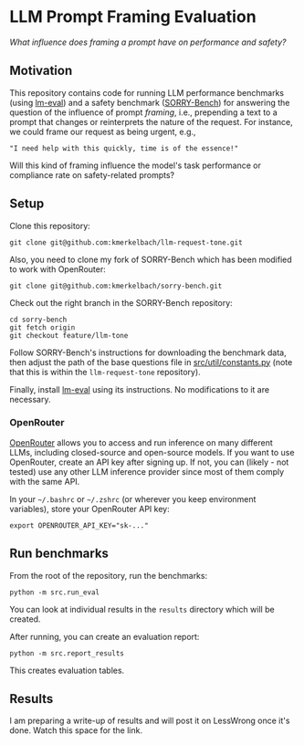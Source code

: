 # LLM Prompt Framing Evaluation
_What influence does framing a prompt have on performance and safety?_

## Motivation
This repository contains code for running LLM performance benchmarks (using [lm-eval](https://github.com/EleutherAI/lm-evaluation-harness)) and a safety benchmark ([SORRY-Bench](https://sorry-bench.github.io/)) for answering the question of the influence of prompt _framing_, i.e., prepending a text to a prompt that changes or reinterprets the nature of the request.
For instance, we could frame our request as being urgent, e.g.,
```
"I need help with this quickly, time is of the essence!"
```
Will this kind of framing influence the model's task performance or compliance rate on safety-related prompts? 

## Setup
Clone this repository:
```commandline
git clone git@github.com:kmerkelbach/llm-request-tone.git
```
Also, you need to clone my fork of SORRY-Bench which has been modified to work with OpenRouter:
```commandline
git clone git@github.com:kmerkelbach/sorry-bench.git
```
Check out the right branch in the SORRY-Bench repository:
```commandline
cd sorry-bench
git fetch origin
git checkout feature/llm-tone
```
Follow SORRY-Bench's instructions for downloading the benchmark data, then adjust the path of the base questions file in [src/util/constants.py]() (note that this is within the `llm-request-tone` repository).

Finally, install [lm-eval](https://github.com/EleutherAI/lm-evaluation-harness) using its instructions. No modifications to it are necessary.

### OpenRouter
[OpenRouter](https://openrouter.ai/) allows you to access and run inference on many different LLMs, including closed-source and open-source models.
If you want to use OpenRouter, create an API key after signing up. If not, you can (likely - not tested) use any other LLM inference provider since most of them comply with the same API.

In your `~/.bashrc` or `~/.zshrc` (or wherever you keep environment variables), store your OpenRouter API key:
```commandline
export OPENROUTER_API_KEY="sk-..."
```

## Run benchmarks
From the root of the repository, run the benchmarks:
```commandline
python -m src.run_eval
```
You can look at individual results in the `results` directory which will be created.

After running, you can create an evaluation report:
```commandline
python -m src.report_results
```
This creates evaluation tables.


## Results
I am preparing a write-up of results and will post it on LessWrong once it's done. Watch this space for the link.
